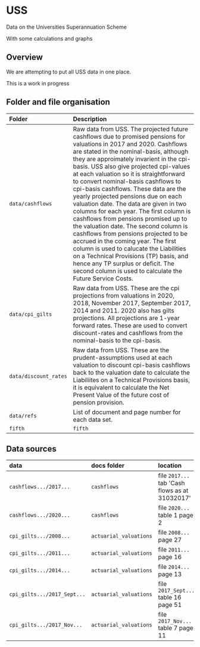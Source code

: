 # USS
Data on the Universities Superannuation Scheme

With some calculations and graphs

## Overview

We are attempting to put all USS data in one place.

This is a work in progress


## Folder and file organisation

| Folder | Description  |
|:--|:--|
| `data/cashflows`|Raw data from USS. The projected future cashflows due to promised pensions for valuations in 2017 and 2020. Cashflows are stated in the nominal-basis, although they are approimately invarient in the cpi-basis. USS also give projected cpi-values at each valuation so it is straightforward to convert nominal-basis cashflows to cpi-basis cashflows. These data are the yearly projected pensions due on each valuation date. The data are given in two columns for each year. The first column is cashflows from pensions promised up to the valuation date. The second column is cashflows from pensions projected to be accrued in the coming year. The first column is used to calucate the Liabilities on a Technical Provisions (TP) basis, and hence any TP surplus or deficit. The second column is used to calculate the Future Service Costs. |   
| `data/cpi_gilts`|  Raw data from USS. These are the cpi projections from valuations in 2020, 2018, November 2017, September 2017, 2014 and 2011. 2020 also has gilts projections. All projections are 1-year forward rates. These are used to convert discount-rates and cashflows from the nominal-basis to the cpi-basis.  |
| `data/discount_rates` | Raw data from USS. These are the prudent-assumptions used at each valuation to discount cpi-basis cashflows back to the valuation date to calculate the Liabiliites on a Technical Provisions basis, it is equivalent to calculate the Net Present Value of the future cost of pension provision.|  
| `data/refs` | List of document and page number for each data set. |
| `fifth` |`fifth` | fifth blah|

## Data sources

| data | docs folder | location  |
|:--|:--|:--|
| `cashflows.../2017...` |`cashflows` | file `2017...` tab 'Cash flows as at 31032017' |
| `cashflows.../2020...` |`cashflows` | file `2020...` table 1 page 2 |
| `cpi_gilts.../2008...` |`actuarial_valuations` | file `2008...` page 27 |
| `cpi_gilts.../2011...` |`actuarial_valuations` | file `2011...` page 16 |
| `cpi_gilts.../2014...` |`actuarial_valuations` | file `2014...` page 13 |
| `cpi_gilts.../2017_Sept...` |`actuarial_valuations` | file `2017_Sept...` table 16 page 51|
| `cpi_gilts.../2017_Nov...` |`actuarial_valuations` | file `2017_Nov...` table 7 page 11|



